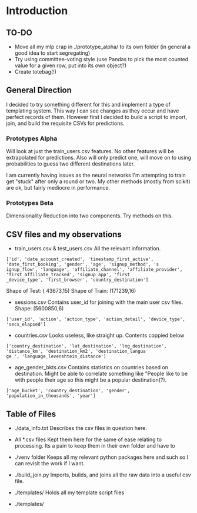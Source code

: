 # Introduction

## TO-DO
- Move all my mlp crap in ./prototype_alpha/ to its own folder (in general a good idea to start segregating)
- Try using committee-voting style (use Pandas to pick the most counted value for a given row, put into its own object?)
- Create totebag(!)

## General Direction
I decided to try something different for this and implement a type of templating
system. This way I can see changes as they occur and have perfect records of
them. However first I decided to build a script to import, join, and build the
requisite CSVs for predictions.

### Prototypes Alpha
Will look at just the train_users.csv features. No other features will be extrapolated
for predictions. Also will only predict one, will move on to using probabilities to guess
two different destinations later.

I am currently having issues as the neural networks I'm attempting to train get "stuck"
after only a round or two. My other methods (mostly from scikit) are ok, but fairly mediocre
in performance.


### Prototypes Beta
Dimensionality Reduction into two components. Try methods on this.

## CSV files and my observations

- train_users.csv & test_users.csv
All the relevant information. 
```
['id', 'date_account_created', 'timestamp_first_active', 'date_first_booking', 'gender', 'age', 'signup_method', 's
ignup_flow', 'language', 'affiliate_channel', 'affiliate_provider', 'first_affiliate_tracked', 'signup_app', 'first
_device_type', 'first_browser', 'country_destination']
```
Shape of Test:  ( 43673,15)
Shape of Train: (171239,16)

- sessions.csv
Contains user_id for joining with the main user csv files.
Shape: (5600850,6)
```
['user_id', 'action', 'action_type', 'action_detail', 'device_type', 'secs_elapsed']
```

- countries.csv
Looks useless, like straight up. Contents coppied below
```
['country_destination', 'lat_destination', 'lng_destination', 'distance_km', 'destination_km2', 'destination_langua
ge ', 'language_levenshtein_distance']                                                                            
```

- age_gender_bkts.csv
Contains statistics on countries based on destination. Might be able to correlate
something like "People like to be with people their age so this might be a popular 
destination(?).
```
['age_bucket', 'country_destination', 'gender', 'population_in_thousands', 'year']
```


## Table of Files
- ./data_info.txt
Describes the csv files in question here.

- All *.csv files
Kept them here for the same of ease relating to processing. Its a pain to keep
them in their own folder and have to

- ./venv folder
Keeps all my relevant python packages here and such so I can revisit the work
if I want.

- ./build_join.py
Imports, builds, and joins all the raw data into a useful csv file.

- ./templates/
Holds all my template script files

- ./templates/